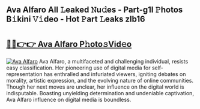 ## Ava Alfaro All 𝙻eaked 𝙽u𝚍es - Part-g1I 𝙿hotos B𝚒kini 𝚅𝚒deo - Hot 𝙿art 𝙻eaks zlb16

# <h2><a href="http://ld2g3y.urlbe.top/?page=Ava+Alfaro">🔗🔗👉👉 Ava Alfaro P𝚑oto𝚜Vid𝚎o</a></h2>

[![Ava Alfaro](https://i.imgur.com/eBuTRDB.gif)](http://ld2g3y.urlbe.top/?page=Ava+Alfaro)
Ava Alfaro, a multifaceted and challenging individual, resists easy classification. Her pioneering use of digital media for self-representation has enthralled and infuriated viewers, igniting debates on morality, artistic expression, and the evolving nature of online communities. Though her next moves are unclear, her influence on the digital world is indisputable. Boasting unyielding determination and undeniable captivation, Ava Alfaro influence on digital media is boundless.
